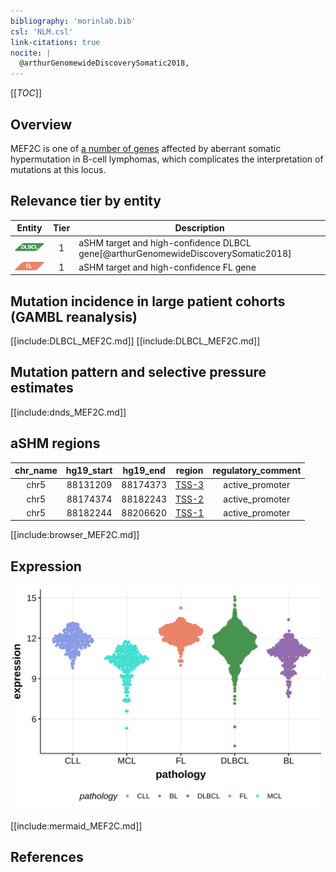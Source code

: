 ```yaml
---
bibliography: 'morinlab.bib'
csl: 'NLM.csl'
link-citations: true
nocite: |
  @arthurGenomewideDiscoverySomatic2018, 
---
```

[[_TOC_]]

## Overview
MEF2C is one of [a number of genes](https://github.com/morinlab/LLMPP/wiki/ashm) affected by aberrant somatic hypermutation in B-cell lymphomas, which complicates the interpretation of mutations at this locus.


## Relevance tier by entity

|Entity|Tier|Description               |
|:------:|:----:|--------------------------|
|![DLBCL](images/icons/DLBCL_tier1.png) |1 | aSHM target and high-confidence DLBCL gene[@arthurGenomewideDiscoverySomatic2018]|
|![FL](images/icons/FL_tier1.png)    |1 | aSHM target and high-confidence FL gene   |

## Mutation incidence in large patient cohorts (GAMBL reanalysis)

[[include:DLBCL_MEF2C.md]]
[[include:DLBCL_MEF2C.md]]


## Mutation pattern and selective pressure estimates

[[include:dnds_MEF2C.md]]

## aSHM regions

|chr_name|hg19_start|hg19_end|region                                                                                     |regulatory_comment|
|:--------:|:----------:|:--------:|:-------------------------------------------------------------------------------------------:|:------------------:|
|chr5    |88131209  |88174373|[TSS-3](https://genome.ucsc.edu/s/rdmorin/GAMBL%20hg19?position=chr5%3A88131209%2D88174373)|active_promoter   |
|chr5    |88174374  |88182243|[TSS-2](https://genome.ucsc.edu/s/rdmorin/GAMBL%20hg19?position=chr5%3A88174374%2D88182243)|active_promoter   |
|chr5    |88182244  |88206620|[TSS-1](https://genome.ucsc.edu/s/rdmorin/GAMBL%20hg19?position=chr5%3A88182244%2D88206620)|active_promoter   |


[[include:browser_MEF2C.md]]

## Expression
![](images/gene_expression/MEF2C_by_pathology.svg)

[[include:mermaid_MEF2C.md]]

## References

<!-- ORIGIN: arthurGenomewideDiscoverySomatic2018 -->
<!-- DLBCL: arthurGenomewideDiscoverySomatic2018 -->

